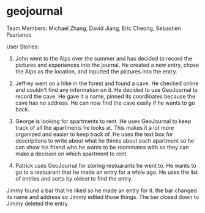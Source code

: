 # geojournal

Team Members:
Michael Zhang, David Jiang, Eric Cheong, Sebastien Psarianos

User Stories:

1. John went to the Alps over the summer and has decided to record the pictures and experiences into the journal. He created a new entry, chose the Alps as the location, and inputted the   pictures into the entry.

2. Jeffrey went on a hike in the forest and found a cave. He checked online and couldn’t find any information on it. He decided to use GeoJournal to record the cave. He gave it a name, pinned its coordinates because the cave has no address. He can now find the cave easily if he wants to go back.

3. George is looking for apartments to rent. He uses GeoJournal to keep track of all the apartments he looks at. This makes it a lot more organized and easier to keep track of. He uses the text box for descriptions to write about what he thinks about each apartment so he can show his friend who he wants to be roommates with so they can make a decision on which apartment to rent.

4. Patrick uses GeoJournal for storing restuarants he went to. He wants to go to a restuarant that he made an entry for a while ago. He uses the list of entries and sorts by oldest to find the entry.

Jimmy found a bar that he liked so he made an entry for it. the bar changed its name and address so Jimmy edited those things. The bar closed down to Jimmy deleted the entry.
